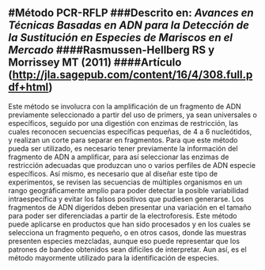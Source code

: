#Método PCR-RFLP 
###Descrito en: *Avances en Técnicas Basadas en ADN para la Detección de la Sustitución en Especies de Mariscos en el Mercado*
####Rasmussen-Hellberg RS y Morrissey MT (2011)
####Artículo (http://jla.sagepub.com/content/16/4/308.full.pdf+html)
----------
Este método se involucra con la amplificación de un fragmento de ADN previamente seleccionado a partir del uso de primers, ya sean universales o específicos, seguido por una digestión con enzimas de restricción, las cuales reconocen secuencias específicas pequeñas, de 4 a 6 nucleótidos, y realizan un corte para separar en fragmentos.
Para que este método pueda ser utilizado, es necesario tener previamente la información del fragmento de ADN a amplificar, para así seleccionar las enzimas de restricción adecuadas que produzcan uno o varios perfiles de ADN especie específicos.
Así mismo, es necesario que al diseñar este tipo de experimentos, se revisen las secuencias de múltiples organismos en un rango geográficamente amplio para poder detectar la posible variabilidad intraespecífica y evitar los falsos positivos que pudiesen generarse.
Los fragmentos de ADN digeridos deben presentar una variación en el tamaño para poder ser diferenciadas a partir de la electroforesis.
Este método puede aplicarse en productos que han sido procesados y en los cuales se selecciona un fragmento pequeño, o en otros casos, donde las muestras presenten especies mezcladas, aunque eso puede representar que los patrones de bandeo obtenidos sean difíciles de interpretar. Aun así, es el método mayormente utilizado para la identificación de especies.
